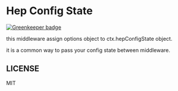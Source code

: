 # Hep Config State

[![Greenkeeper badge](https://badges.greenkeeper.io/codinggirl/hep-config-state.svg)](https://greenkeeper.io/)

this middleware assign options object to ctx.hepConfigState object.

it is a common way to pass your config state between middleware.

## LICENSE

MIT
